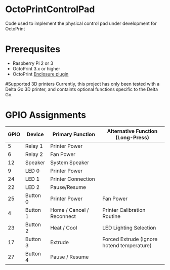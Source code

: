 # OctoPrintControlPad
Code used to implement the physical control pad under development for OctoPrint

# Prerequsites
* Raspberry Pi 2 or 3
* OctoPrint 3.x or higher
* OctoPrint [Enclosure plugin](https://plugins.octoprint.org/plugins/enclosure/)

#Supported 3D printers
Currently, this project has only been tested with a Delta Go 3D printer, and containts optional functions specific to the Delta Go.

# GPIO Assignments
GPIO | Device   | Primary Function         | Alternative Function (Long-Press)
---- | -------- | ------------------------- | -------------
5    | Relay 1  | Printer Power             | 
6    | Relay 2  | Fan Power                 | 
12   | Speaker  | System Speaker            | 
9    | LED 0    | Printer Power             | 
24   | LED 1    | Printer Connection        | 
22   | LED 2    | Pause/Resume              | 
25   | Button 0 | Printer Power             | Fan Power
4    | Button 1 | Home / Cancel / Reconnect | Printer Calibration Routine
23   | Button 2 | Heat / Cool               | LED Lighting Selection
17   | Button 3 | Extrude                   | Forced Extrude (Ignore hotend temperature)
27   | Button 4 | Pause / Resume            | 
